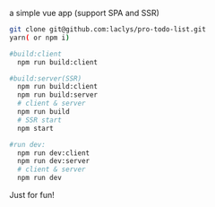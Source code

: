 a simple vue app (support SPA and SSR)

```bash
git clone git@github.com:laclys/pro-todo-list.git
yarn( or npm i)
```

```bash
#build:client
  npm run build:client
```

```bash
#build:server(SSR)
  npm run build:client
  npm run build:server
  # client & server
  npm run build
  # SSR start
  npm start
```

```bash
#run dev:
  npm run dev:client
  npm run dev:server
  # client & server
  npm run dev
```

Just for fun!